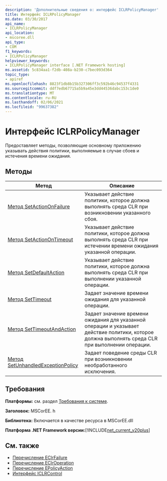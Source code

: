 ```yaml
---
description: 'Дополнительные сведения о: интерфейс ICLRPolicyManager'
title: Интерфейс ICLRPolicyManager
ms.date: 03/30/2017
api_name:
- ICLRPolicyManager
api_location:
- mscoree.dll
api_type:
- COM
f1_keywords:
- ICLRPolicyManager
helpviewer_keywords:
- ICLRPolicyManager interface [.NET Framework hosting]
ms.assetid: 5c834aa1-f2db-408a-b230-c7bec093d364
topic_type:
- apiref
ms.openlocfilehash: 8823f1db8b15b327306ff3c592b46c94537f4331
ms.sourcegitcommit: ddf7edb67715a5b9a45e3dd44536dabc153c1de0
ms.translationtype: MT
ms.contentlocale: ru-RU
ms.lasthandoff: 02/06/2021
ms.locfileid: "99637382"
---
```

# <a name="iclrpolicymanager-interface"></a>Интерфейс ICLRPolicyManager

Предоставляет методы, позволяющие основному приложению указывать действия политики, выполняемые в случае сбоев и истечения времени ожидания.  
  
## <a name="methods"></a>Методы  
  
|Метод|Описание|  
|------------|-----------------|  
|[Метод SetActionOnFailure](iclrpolicymanager-setactiononfailure-method.md)|Указывает действие политики, которое должна выполнять среда CLR при возникновении указанного сбоя.|  
|[Метод SetActionOnTimeout](iclrpolicymanager-setactionontimeout-method.md)|Указывает действие политики, которое должна выполнять среда CLR при истечении времени ожидания указанной операции.|  
|[Метод SetDefaultAction](iclrpolicymanager-setdefaultaction-method.md)|Указывает действие политики, которое должна выполнять среда CLR при выполнении указанной операции.|  
|[Метод SetTimeout](iclrpolicymanager-settimeout-method.md)|Задает значение времени ожидания для указанной операции.|  
|[Метод SetTimeoutAndAction](iclrpolicymanager-settimeoutandaction-method.md)|Задает значение времени ожидания для указанной операции и указывает действие политики, которое должна выполнять среда CLR при выполнении операции.|  
|[Метод SetUnhandledExceptionPolicy](iclrpolicymanager-setunhandledexceptionpolicy-method.md)|Задает поведение среды CLR при возникновении необработанного исключения.|  
  
## <a name="requirements"></a>Требования  

 **Платформы:** см. раздел [Требования к системе](../../get-started/system-requirements.md).  
  
 **Заголовок:** MSCorEE. h  
  
 **Библиотека:** Включается в качестве ресурса в MSCorEE.dll  
  
 **Платформа .NET Framework версии:**[!INCLUDE[net_current_v20plus](../../../../includes/net-current-v20plus-md.md)]  
  
## <a name="see-also"></a>См. также

- [Перечисление EClrFailure](eclrfailure-enumeration.md)
- [Перечисление EClrOperation](eclroperation-enumeration.md)
- [Перечисление EPolicyAction](epolicyaction-enumeration.md)
- [Интерфейс ICLRControl](iclrcontrol-interface.md)
